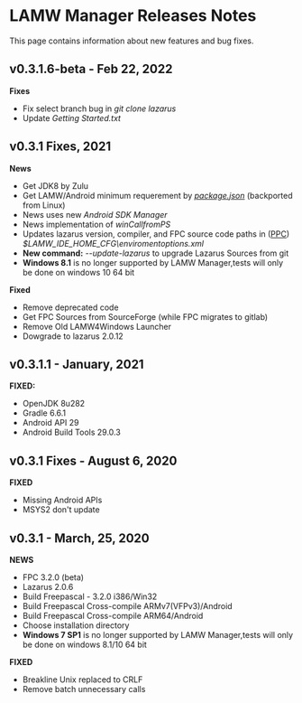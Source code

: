 # LAMW Manager Releases Notes
This page contains information about new features and bug fixes.

v0.3.1.6-beta - Feb 22, 2022
---
**Fixes**
+	Fix select branch bug in *git clone lazarus* 
+	Update *Getting Started.txt*

v0.3.1 Fixes, 2021
---
**News**
+	Get JDK8 by Zulu
+	Get LAMW/Android minimum requerement by [*package.json*](https://github.com/jmpessoa/lazandroidmodulewizard/blob/master/package.json) (backported from Linux)
+	News uses new *Android SDK Manager*
+	News implementation of *winCallfromPS*
+	Updates lazarus version, compiler, and FPC source code paths in ([PPC](https://wiki.lazarus.freepascal.org/Multiple_Lazarus)) *\$LAMW_IDE_HOME_CFG\\enviromentoptions.xml*
+	**New command:** *--update-lazarus* to upgrade Lazarus Sources from git
+	**Windows 8.1** is no longer supported by LAMW Manager,tests will only be done on windows 10 64 bit

**Fixed**
+	Remove deprecated code
+	Get FPC Sources from SourceForge (while FPC migrates to gitlab)
+	Remove Old LAMW4Windows Launcher
+	Dowgrade to lazarus 2.0.12

v0.3.1.1 - January, 2021
---
**FIXED:**
+	OpenJDK 8u282
+	Gradle 6.6.1
+	Android API 29
+	Android Build Tools 29.0.3


v0.3.1 Fixes - August 6, 2020
----
**FIXED**
+	Missing Android APIs
+	MSYS2 don't update

v0.3.1 - March, 25, 2020
---
**NEWS**
+	FPC 3.2.0 (beta)
+	Lazarus 2.0.6
+	Build Freepascal - 3.2.0 i386/Win32
+	Build Freepascal Cross-compile ARMv7(VFPv3)/Android
+	Build Freepascal Cross-compile ARM64/Android
+	Choose installation directory
+	**Windows 7 SP1** is no longer supported by LAMW Manager,tests will only be done on windows 8.1/10 64 bit

**FIXED**
+	Breakline Unix replaced to CRLF
+	Remove batch unnecessary calls